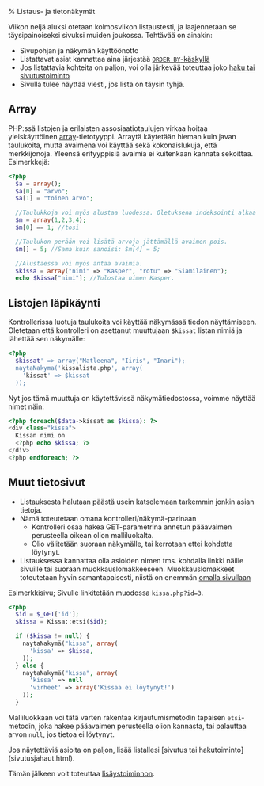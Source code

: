 % Listaus- ja tietonäkymät
<!-- order: 8 -->

<wip />

Viikon neljä aluksi otetaan kolmosviikon listaustesti, ja laajennetaan se täysipainoiseksi
sivuksi muiden joukossa. Tehtävää on ainakin:

* Sivupohjan ja näkymän käyttöönotto
* Listattavat asiat kannattaa aina järjestää 
  [`ORDER BY`-käskyllä](http://www.postgresql.org/docs/9.2/static/queries-order.html)
* Jos listattavia kohteita on paljon, voi olla järkevää toteuttaa joko [haku tai sivutustoiminto](sivutusjahaut.html)
* Sivulla tulee näyttää viesti, jos lista on täysin tyhjä.

## Array

PHP:ssä listojen ja erilaisten assosiaatiotaulujen virkaa hoitaa yleiskäyttöinen
[array](http://php.net/manual/en/language.types.array.php)-tietotyyppi.
Arraytä käytetään hieman kuin javan taulukoita, mutta avaimena voi käyttää sekä kokonaislukuja, että merkkijonoja.
Yleensä erityyppisiä avaimia ei kuitenkaan kannata sekoittaa. Esimerkkejä:

~~~php
<?php 
  $a = array();
  $a[0] = "arvo";
  $a[1] = "toinen arvo";

  //Taulukkoja voi myös alustaa luodessa. Oletuksena indeksointi alkaa nollasta.
  $m = array(1,2,3,4);
  $m[0] == 1; //tosi

  //Taulukon perään voi lisätä arvoja jättämällä avaimen pois.
  $m[] = 5; //Sama kuin sanoisi: $m[4] = 5;

  //Alustaessa voi myös antaa avaimia.
  $kissa = array("nimi" => "Kasper", "rotu" => "Siamilainen");
  echo $kissa["nimi"]; //Tulostaa nimen Kasper.
~~~

## Listojen läpikäynti

Kontrollerissa luotuja taulukoita voi käyttää 
näkymässä tiedon näyttämiseen. 
Oletetaan että kontrolleri on asettanut muuttujaan `$kissat` listan nimiä
ja lähettää sen näkymälle:

~~~php
<?php
  $kissat' => array("Matleena", "Iiris", "Inari");
  naytaNakyma('kissalista.php', array(
    'kissat' => $kissat
  ));
~~~

Nyt jos tämä muuttuja on käytettävissä näkymätiedostossa, voimme näyttää nimet näin:

~~~php
<?php foreach($data->kissat as $kissa): ?>
<div class="kissa">
  Kissan nimi on
  <?php echo $kissa; ?>
</div>
<?php endforeach; ?>
~~~

## Muut tietosivut

* Listauksesta halutaan päästä usein katselemaan tarkemmin jonkin asian tietoja.
* Nämä toteutetaan omana kontrolleri/näkymä-parinaan
    * Kontrolleri osaa hakea GET-parametrina annetun pääavaimen perusteella oikean olion malliluokalta.
    * Olio välitetään suoraan näkymälle, tai kerrotaan ettei kohdetta löytynyt.
* Listauksessa kannattaa olla asioiden nimen tms. kohdalla linkki näille sivuille tai suoraan muokkauslomakkeeseen. Muokkauslomakkeet toteutetaan hyvin samantapaisesti, niistä on enemmän [omalla sivullaan](muokkausnakymat.html)

Esimerkkisivu; 
Sivulle linkitetään muodossa `kissa.php?id=3`.

~~~php
<?php
  $id = $_GET['id'];
  $kissa = Kissa::etsi($id);

  if ($kissa != null) {
    naytaNakymä("kissa", array(
      'kissa' => $kissa,
    ));
  } else {
    naytaNakymä("kissa", array(
      'kissa' => null
      'virheet' => array('Kissaa ei löytynyt!')
    ));
  }
~~~

Malliluokkaan voi tätä varten rakentaa kirjautumismetodin tapaisen `etsi`-metodin, joka hakee pääavaimen perusteella olion kannasta,
tai palauttaa arvon `null`, jos tietoa ei löytynyt.

<next>
Jos näytettäviä asioita on paljon, lisää listallesi 
[sivutus tai hakutoiminto](sivutusjahaut.html).

Tämän jälkeen voit toteuttaa 
[lisäystoiminnon](mallit_lisays.html).
</next>
